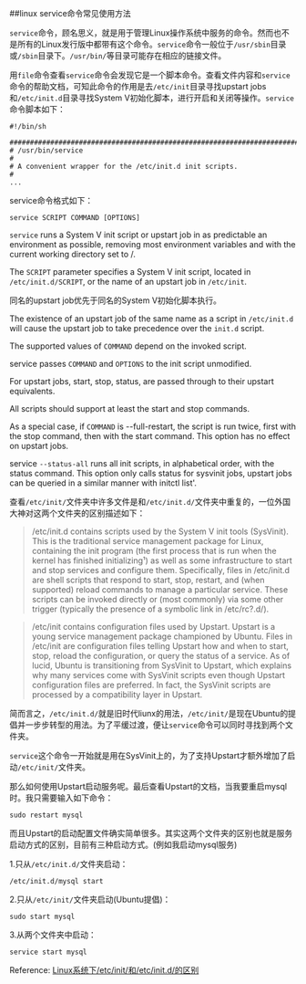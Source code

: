 ##linux service命令常见使用方法

`service`命令，顾名思义，就是用于管理Linux操作系统中服务的命令。然而也不是所有的Linux发行版中都带有这个命令。`service`命令一般位于`/usr/sbin`目录或`/sbin`目录下。`/usr/bin/`等目录可能存在相应的链接文件。

用`file`命令查看`service`命令会发现它是一个脚本命令。查看文件内容和`service`命令的帮助文档，可知此命令的作用是去`/etc/init`目录寻找upstart jobs和`/etc/init.d`目录寻找System V初始化脚本，进行开启和关闭等操作。`service`命令脚本如下：

```
#!/bin/sh

###########################################################################
# /usr/bin/service
#
# A convenient wrapper for the /etc/init.d init scripts.
#
...
```

service命令格式如下：

```
service SCRIPT COMMAND [OPTIONS]
```

`service` runs a System V init script or upstart job in as predictable an environment as possible, removing most environment  variables  and  with  the  current  working directory set to /.

The `SCRIPT` parameter specifies a System V init script, located in `/etc/init.d/SCRIPT`, or the name of an upstart job in `/etc/init`. 

同名的upstart job优先于同名的System V初始化脚本执行。

The existence of an upstart job of the same name as a script in `/etc/init.d` will cause the upstart job to take precedence over the `init.d` script.

The supported values of `COMMAND` depend on the invoked script.   

service passes `COMMAND` and `OPTIONS` to the init script unmodified. 

For upstart jobs, start, stop, status, are passed through to their upstart  equivalents. 

All scripts should support at least the start and stop commands.  

As a special case, if `COMMAND` is --full-restart, the script is run twice,  first with the stop command, then with the start command. This option has no effect on upstart jobs.

service `--status-all` runs all init scripts, in alphabetical order, with the  status command. This option only calls status for sysvinit jobs, upstart jobs can be queried in a similar manner with initctl list'.

查看`/etc/init/`文件夹中许多文件是和`/etc/init.d/`文件夹中重复的，一位外国大神对这两个文件夹的区别描述如下：

> /etc/init.d contains scripts used by the System V init tools (SysVinit). This is the traditional service management package for Linux, containing the init program (the first process that is run when the kernel has finished initializing¹) as well as some infrastructure to start and stop services and configure them. Specifically, files in /etc/init.d are shell scripts that respond to start, stop, restart, and (when supported) reload commands to manage a particular service. These scripts can be invoked directly or (most commonly) via some other trigger (typically the presence of a symbolic link in /etc/rc?.d/).

> /etc/init contains configuration files used by Upstart. Upstart is a young service management package championed by Ubuntu. Files in /etc/init are configuration files telling Upstart how and when to start, stop, reload the configuration, or query the status of a service. As of lucid, Ubuntu is transitioning from SysVinit to Upstart, which explains why many services come with SysVinit scripts even though Upstart configuration files are preferred. In fact, the SysVinit scripts are processed by a compatibility layer in Upstart.

简而言之，`/etc/init.d/`就是旧时代liunx的用法，`/etc/init/`是现在Ubuntu的提倡并一步步转型的用法。为了平缓过渡，便让`service`命令可以同时寻找到两个文件夹。

`service`这个命令一开始就是用在SysVinit上的，为了支持Upstart才额外增加了启动`/etc/init/`文件夹。

那么如何使用Upstart启动服务呢。最后查看Upstart的文档，当我要重启mysql时。我只需要输入如下命令：

```
sudo restart mysql
```

而且Upstart的启动配置文件确实简单很多。其实这两个文件夹的区别也就是服务启动方式的区别，目前有三种启动方式。(例如我启动mysql服务)

1.只从`/etc/init.d/`文件夹启动：
```
/etc/init.d/mysql start
```

2.只从`/etc/init/`文件夹启动(Ubuntu提倡)：
```
sudo start mysql
```

3.从两个文件夹中启动：
```
service start mysql
```

Reference:
[Linux系统下/etc/init/和/etc/init.d/的区别](http://liaolushen.github.io/2015/09/11/Linux%E7%B3%BB%E7%BB%9F%E4%B8%8B-etc-init-%E5%92%8C-etc-init-d-%E7%9A%84%E5%8C%BA%E5%88%AB/)